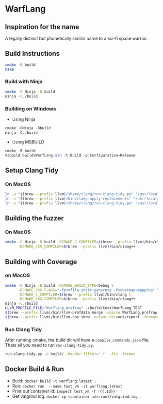 
# WarfLang 
## Inspiration for the name
A legally distinct but phonetically similar name to a sci-fi space warrior.

## Build Instructions
```bash
cmake -B build
make
```
### Build with Ninja
```bash
cmake -G Ninja -B build
ninja -C./build
```
### Building on Windows
- Using Ninja
```powershell
cmake -GNinja -Bbuild
ninja -C./build
```
- Using MSBUILD
```powershell
cmake -B build
msbuild build\WarfLang.sln -t:Build -p:Configuration=Release
```

## Setup Clang Tidy 
### On MacOS
```bash
ln -s "$(brew --prefix llvm)/share/clang/run-clang-tidy.py" "/usr/local/bin/run-clang-tidy.py"
ln -s "$(brew --prefix llvm)/bin/clang-apply-replacements" "/usr/local/bin/clang-apply-replacements"
ln -s "$(brew --prefix llvm)/share/clang/run-clang-tidy.py" "/usr/local/bin/run-clang-tidy.py"
```

## Building the fuzzer
### On MacOS
```bash
cmake -G Ninja -B build -DCMAKE_C_COMPILER=$(brew --prefix llvm)/bin/clang \
      -DCMAKE_CXX_COMPILER=$(brew --prefix llvm)/bin/clang++
```

## Building with Coverage
### on MacOS
```bash
cmake -G Ninja -B build -DCMAKE_BUILD_TYPE=Debug \
      -DCMAKE_CXX_FLAGS="-fprofile-instr-generate -fcoverage-mapping" \
      -DCMAKE_C_COMPILER=$(brew --prefix llvm)/bin/clang \
      -DCMAKE_CXX_COMPILER=$(brew --prefix llvm)/bin/clang++
ninja -C./build
LLVM_PROFILE_FILE="Warflang.profraw" ./build/test/WarfLang_TEST
$(brew --prefix llvm)/bin/llvm-profdata merge -sparse WarfLang.profraw -o WarfLang.profdata
$(brew --prefix llvm)/bin/llvm-cov show -output-dir=out/report -format=html -instr-profile=Warf.profdata -object=build/test/WarfLang_TEST build/src/cli/Warf src/
```

### Run Clang Tidy
After running cmake, the build dir will have a `compile_commands.json` file. Thats all you need to run `run-clang-tidy.py`.
```bash
run-clang-tidy.py -p build/ -header-filter='.*' -fix -format
```
## Docker Build & Run
- Build: `docker build -t warflang:latest .`
- Run: `docker run  --name test_vm -it warflang:latest`
- Print out container id: `inspect test_vm -f '{{.Id}}'`
- Get valgrind log: `docker cp <container id>:root/valgrind.log .`